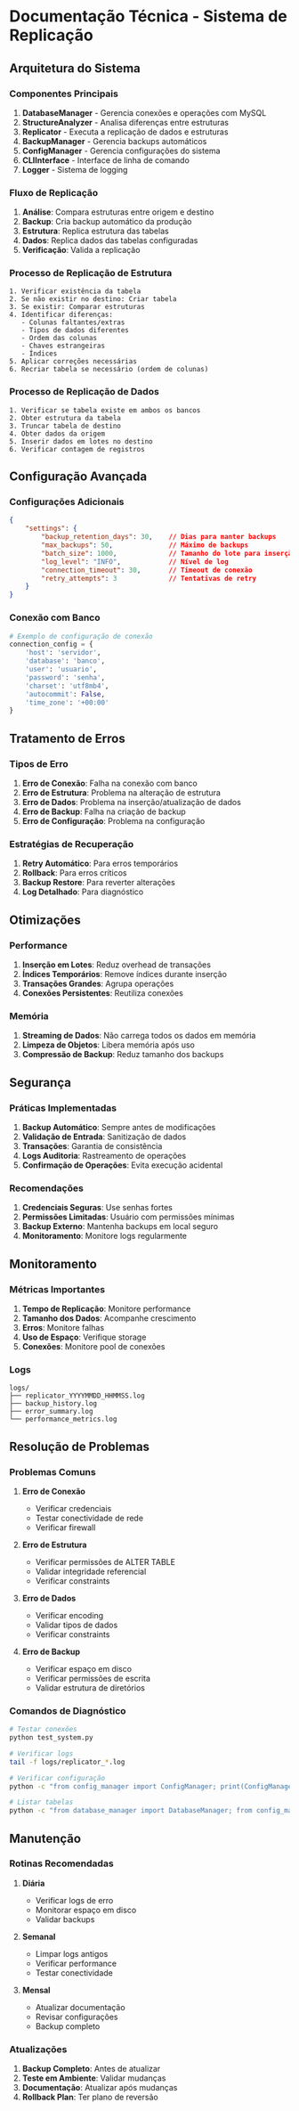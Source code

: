 # Documentação Técnica - Sistema de Replicação

## Arquitetura do Sistema

### Componentes Principais

1. **DatabaseManager** - Gerencia conexões e operações com MySQL
2. **StructureAnalyzer** - Analisa diferenças entre estruturas
3. **Replicator** - Executa a replicação de dados e estruturas
4. **BackupManager** - Gerencia backups automáticos
5. **ConfigManager** - Gerencia configurações do sistema
6. **CLIInterface** - Interface de linha de comando
7. **Logger** - Sistema de logging

### Fluxo de Replicação

1. **Análise**: Compara estruturas entre origem e destino
2. **Backup**: Cria backup automático da produção
3. **Estrutura**: Replica estrutura das tabelas
4. **Dados**: Replica dados das tabelas configuradas
5. **Verificação**: Valida a replicação

### Processo de Replicação de Estrutura

```
1. Verificar existência da tabela
2. Se não existir no destino: Criar tabela
3. Se existir: Comparar estruturas
4. Identificar diferenças:
   - Colunas faltantes/extras
   - Tipos de dados diferentes
   - Ordem das colunas
   - Chaves estrangeiras
   - Índices
5. Aplicar correções necessárias
6. Recriar tabela se necessário (ordem de colunas)
```

### Processo de Replicação de Dados

```
1. Verificar se tabela existe em ambos os bancos
2. Obter estrutura da tabela
3. Truncar tabela de destino
4. Obter dados da origem
5. Inserir dados em lotes no destino
6. Verificar contagem de registros
```

## Configuração Avançada

### Configurações Adicionais

```json
{
    "settings": {
        "backup_retention_days": 30,    // Dias para manter backups
        "max_backups": 50,              // Máximo de backups
        "batch_size": 1000,             // Tamanho do lote para inserção
        "log_level": "INFO",            // Nível de log
        "connection_timeout": 30,       // Timeout de conexão
        "retry_attempts": 3             // Tentativas de retry
    }
}
```

### Conexão com Banco

```python
# Exemplo de configuração de conexão
connection_config = {
    'host': 'servidor',
    'database': 'banco',
    'user': 'usuario',
    'password': 'senha',
    'charset': 'utf8mb4',
    'autocommit': False,
    'time_zone': '+00:00'
}
```

## Tratamento de Erros

### Tipos de Erro

1. **Erro de Conexão**: Falha na conexão com banco
2. **Erro de Estrutura**: Problema na alteração de estrutura
3. **Erro de Dados**: Problema na inserção/atualização de dados
4. **Erro de Backup**: Falha na criação de backup
5. **Erro de Configuração**: Problema na configuração

### Estratégias de Recuperação

1. **Retry Automático**: Para erros temporários
2. **Rollback**: Para erros críticos
3. **Backup Restore**: Para reverter alterações
4. **Log Detalhado**: Para diagnóstico

## Otimizações

### Performance

1. **Inserção em Lotes**: Reduz overhead de transações
2. **Índices Temporários**: Remove índices durante inserção
3. **Transações Grandes**: Agrupa operações
4. **Conexões Persistentes**: Reutiliza conexões

### Memória

1. **Streaming de Dados**: Não carrega todos os dados em memória
2. **Limpeza de Objetos**: Libera memória após uso
3. **Compressão de Backup**: Reduz tamanho dos backups

## Segurança

### Práticas Implementadas

1. **Backup Automático**: Sempre antes de modificações
2. **Validação de Entrada**: Sanitização de dados
3. **Transações**: Garantia de consistência
4. **Logs Auditoria**: Rastreamento de operações
5. **Confirmação de Operações**: Evita execução acidental

### Recomendações

1. **Credenciais Seguras**: Use senhas fortes
2. **Permissões Limitadas**: Usuário com permissões mínimas
3. **Backup Externo**: Mantenha backups em local seguro
4. **Monitoramento**: Monitore logs regularmente

## Monitoramento

### Métricas Importantes

1. **Tempo de Replicação**: Monitore performance
2. **Tamanho dos Dados**: Acompanhe crescimento
3. **Erros**: Monitore falhas
4. **Uso de Espaço**: Verifique storage
5. **Conexões**: Monitore pool de conexões

### Logs

```
logs/
├── replicator_YYYYMMDD_HHMMSS.log
├── backup_history.log
├── error_summary.log
└── performance_metrics.log
```

## Resolução de Problemas

### Problemas Comuns

1. **Erro de Conexão**
   - Verificar credenciais
   - Testar conectividade de rede
   - Verificar firewall

2. **Erro de Estrutura**
   - Verificar permissões de ALTER TABLE
   - Validar integridade referencial
   - Verificar constraints

3. **Erro de Dados**
   - Verificar encoding
   - Validar tipos de dados
   - Verificar constraints

4. **Erro de Backup**
   - Verificar espaço em disco
   - Verificar permissões de escrita
   - Validar estrutura de diretórios

### Comandos de Diagnóstico

```bash
# Testar conexões
python test_system.py

# Verificar logs
tail -f logs/replicator_*.log

# Verificar configuração
python -c "from config_manager import ConfigManager; print(ConfigManager().config)"

# Listar tabelas
python -c "from database_manager import DatabaseManager; from config_manager import ConfigManager; print(DatabaseManager(ConfigManager().get_database_config('development')).get_all_tables())"
```

## Manutenção

### Rotinas Recomendadas

1. **Diária**
   - Verificar logs de erro
   - Monitorar espaço em disco
   - Validar backups

2. **Semanal**
   - Limpar logs antigos
   - Verificar performance
   - Testar conectividade

3. **Mensal**
   - Atualizar documentação
   - Revisar configurações
   - Backup completo

### Atualizações

1. **Backup Completo**: Antes de atualizar
2. **Teste em Ambiente**: Validar mudanças
3. **Documentação**: Atualizar após mudanças
4. **Rollback Plan**: Ter plano de reversão

